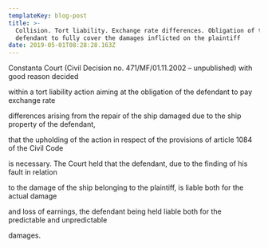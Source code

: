 ```yaml
---
templateKey: blog-post
title: >-
  Collision. Tort liability. Exchange rate differences. Obligation of the
  defendant to fully cover the damages inflicted on the plaintiff 
date: 2019-05-01T08:28:28.163Z
---
```

Constanta Court (Civil Decision no. 471/MF/01.11.2002 – unpublished) with good reason decided

within a tort liability action aiming at the obligation of the defendant to pay exchange rate

differences arising from the repair of the ship damaged due to the ship property of the defendant,

that the upholding of the action in respect of the provisions of article 1084 of the Civil Code

is necessary. The Court held that the defendant, due to the finding of his fault in relation

to the damage of the ship belonging to the plaintiff, is liable both for the actual damage

and loss of earnings, the defendant being held liable both for the predictable and unpredictable

damages.
